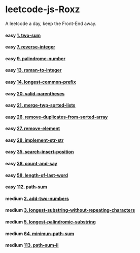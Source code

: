 # leetcode-js-Roxz
A leetcode a day, keep the Front-End away.

#### easy [1. two-sum](https://github.com/ROXZalwaysWithMe/leetcode-js-Roxz/tree/master/easy/1.two-sum)
#### easy [7. reverse-integer](https://github.com/ROXZalwaysWithMe/leetcode-js-Roxz/tree/master/easy/7.reverse-integer)
#### easy [9. palindrome-number](https://github.com/ROXZalwaysWithMe/leetcode-js-Roxz/tree/master/easy/9.palindrome-number)
#### easy [13. roman-to-integer](https://github.com/ROXZalwaysWithMe/leetcode-js-Roxz/tree/master/easy/13.roman-to-integer)
#### easy [14. longest-common-prefix](https://github.com/ROXZalwaysWithMe/leetcode-js-Roxz/tree/master/easy/14.longest-common-prefix)
#### easy [20. valid-parentheses](https://github.com/ROXZalwaysWithMe/leetcode-js-Roxz/tree/master/easy/20.valid-parentheses)
#### easy [21. merge-twp-sorted-lists](https://github.com/ROXZalwaysWithMe/leetcode-js-Roxz/tree/master/easy/21.merge-twp-sorted-lists)
#### easy [26. remove-duplicates-from-sorted-array](https://github.com/ROXZalwaysWithMe/leetcode-js-Roxz/tree/master/easy/26.remove-duplicates-from-sorted-array)
#### easy [27. remove-element](https://github.com/ROXZalwaysWithMe/leetcode-js-Roxz/tree/master/easy/27.remove-element/)
#### easy [28. implement-str-str](https://github.com/ROXZalwaysWithMe/leetcode-js-Roxz/tree/master/easy/28.implement-str-str)
#### easy [35. search-insert-position](https://github.com/ROXZalwaysWithMe/leetcode-js-Roxz/tree/master/easy/35.search-insert-position)
#### easy [38. count-and-say](https://github.com/ROXZalwaysWithMe/leetcode-js-Roxz/tree/master/easy/38.count-and-say)
#### easy [58. length-of-last-word](https://github.com/ROXZalwaysWithMe/leetcode-js-Roxz/tree/master/easy/58.length-of-last-word)
#### easy [112. path-sum](https://github.com/ROXZalwaysWithMe/leetcode-js-Roxz/tree/master/easy/112.path-sum)
#### medium [2. add-two-numbers](https://github.com/ROXZalwaysWithMe/leetcode-js-Roxz/tree/master/easy/2.add-two-numbers)
#### medium [3. longest-substring-without-repeating-characters](https://github.com/ROXZalwaysWithMe/leetcode-js-Roxz/tree/master/easy/3.longest-substring-without-repeating-characters)
#### medium [5. longest-palindromic-substring](https://github.com/ROXZalwaysWithMe/leetcode-js-Roxz/tree/master/easy/5.longest-palindromic-substring)
#### medium [64. minimun-path-sum](https://github.com/ROXZalwaysWithMe/leetcode-js-Roxz/tree/master/medium/64.minimun-path-sum)
#### medium [113. path-sum-ii](https://github.com/ROXZalwaysWithMe/leetcode-js-Roxz/tree/master/medium/113.path-sum-ii)
